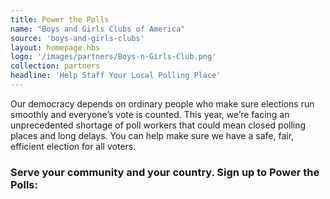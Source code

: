 ```yaml
---
title: Power the Polls
name: "Boys and Girls Clubs of America"
source: 'boys-and-girls-clubs'
layout: homepage.hbs
logo: '/images/partners/Boys-n-Girls-Club.png'
collection: partners
headline: 'Help Staff Your Local Polling Place'
---
```


Our democracy depends on ordinary people who make sure elections run smoothly and everyone’s vote is counted. This year, we’re facing an unprecedented shortage of poll workers that could mean closed polling places and long delays. You can help make sure we have a safe, fair, efficient election for all voters.

### Serve your community and your country. Sign up to Power the Polls:
